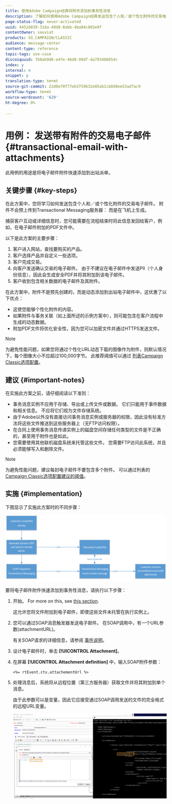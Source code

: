 ```yaml
---
title: 使用Adobe Campaign经典将附件添加到事务性消息
description: 了解如何使用Adobe Campaign经典发送包含个人和／或个性化附件的交易电子邮件
page-status-flag: never-activated
uuid: 4452d839-318a-49d8-8abb-4ba04c803e9f
contentOwner: sauviat
products: SG_CAMPAIGN/CLASSIC
audience: message-center
content-type: reference
topic-tags: use-case
discoiquuid: 7b8ab9d6-e47e-46d8-99df-da793486654c
index: y
internal: n
snippet: y
translation-type: tm+mt
source-git-commit: 22d0e70f77eb3759632e05ab1cb0d8ee53adfac9
workflow-type: tm+mt
source-wordcount: '629'
ht-degree: 0%

---
```



# 用例： 发送带有附件的交易电子邮件{#transactional-email-with-attachments}

此用例的用途是将电子邮件附件快速添加到出站派单。

## 关键步骤 {#key-steps}

在此方案中，您将学习如何发送包含个人和／或个性化附件的交易电子邮件。 附件不会预上传到Transactional Messaging服务器： 而是在飞机上生成。

捕获客户互动或详细信息时，您可能需要在流程结束时将此信息发回给客户，例如，在电子邮件附加的PDF文件中。

以下是此方案的主要步骤：

1. 客户进入网站，查找要购买的产品。
1. 客户选择产品并自定义一些选项。
1. 客户完成交易。
1. 向客户发送确认交易的电子邮件。 由于不建议在电子邮件中发送PII（个人身份信息），因此会生成安全PDF并将其附加到该电子邮件。
1. 客户收到包含相关数据的电子邮件及其附件。

在此方案中，附件不是预先创建的，而是动态添加到出站电子邮件中，这优惠了以下优点：

* 这使您能够个性化附件的内容。
* 如果附件与事务关联（如上面所述的示例方案中），则可能包含在客户流程中生成的动态数据。
* 附加PDF文件将优化安全性，因为您可以加密文件并通过HTTPS发送文件。

>[!NOTE]
>
>为避免性能问题，如果您将通过个性化URL动态下载的图像作为附件，则默认情况下，每个图像大小不应超过100,000字节。 此推荐阈值可以通过 [列表Campaign Classic选项配置](../../installation/using/configuring-campaign-options.md#delivery)。

## 建议 {#important-notes}

在实施此方案之前，请仔细阅读以下准则：

* 事务消息实例不应用于存储、导出或上传文件或数据。 它们只能用于事件数据和相关信息。 不应将它们视为文件存储系统。
* 由于Adobe以外没有直接访问事务消息实例或服务器的权限，因此没有标准方法将这些文件推送到这些服务器上（无FTP访问权限）。
* 在合同上使用事务消息传递实例上的磁盘空间存储任何类型的文件是不正确的，甚至用于附件也是如此。
* 您需要使用其他联机磁盘系统来托管这些文件。 您需要FTP访问此系统，并且必须能够写入和删除文件。

>[!NOTE]
>
>为避免性能问题，建议每封电子邮件不要包含多个附件。 可以通过列表的 [Campaign Classic选项配置建议的阈值](../../installation/using/configuring-campaign-options.md#delivery)。

## 实施 {#implementation}

下图显示了实施此方案时的不同步骤：

![](assets/message-center-uc1.png)

要将电子邮件附件快速添加到事务性消息，请执行以下步骤：

1. 开始。 For more on this, see [this section](../../delivery/using/attaching-files.md#attach-a-personalized-file).

   这允许您将文件附加到电子邮件，即使这些文件未托管在执行实例上。

1. 您可以通过SOAP消息触发器发送电子邮件。 在SOAP调用中，有一个URL参数(attachmentURL)。

   有关SOAP请求的详细信息，请参阅 [事件说明](../../message-center/using/event-description.md)。

1. 设计电子邮件时，单击 **[!UICONTROL Attachment]**。

1. 在屏幕 **[!UICONTROL Attachment definition]** 中，输入SOAP附件参数：

   ```
   <%= rtEvent.ctx.attachementUrl %>
   ```

1. 处理消息后，系统将从远程位置（第三方服务器）获取文件并将其附加到单个消息。

   由于此参数可以是变量，因此它应接受通过SOAP调用发送的文件的完全格式的远程URL变量。

   ![](assets/message-center-uc2.png)
